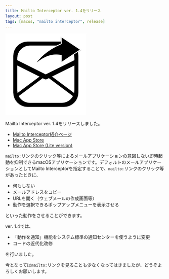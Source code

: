 ```yaml
---
title: Mailto Interceptor ver. 1.4をリリース
layout: post
tags: [macos, "mailto interceptor", release]
---
```


![](/blog/img/20230619/mailto-interceptor.png)

Mailto Interceptor ver. 1.4をリリースしました。

- [Mailto Interceptor紹介ページ](/mac/mailtointerceptor/)
- [Mac App Store](https://apps.apple.com/jp/app/id883196547?mt=12)
- [Mac App Store (Lite version)](https://apps.apple.com/jp/app/id918928881?mt=12)

`mailto:`リンクのクリック等によるメールアプリケーションの意図しない即時起動を抑制できるmacOSアプリケーションです。デフォルトのメールアプリケーションとしてMailto Interceptorを指定することで、`mailto:`リンクのクリック等があったときに、

- 何もしない
- メールアドレスをコピー
- URLを開く（ウェブメールの作成画面等）
- 動作を選択できるポップアップメニューを表示させる

といった動作をさせることができます。

ver. 1.4では、

- 「動作を通知」機能をシステム標準の通知センターを使うように変更
- コードの近代化改修

を行いました。

今となっては`mailto:`リンクを見ることも少なくなってはきましたが、どうぞよろしくお願いします。